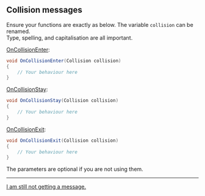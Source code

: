 ## Collision messages

Ensure your functions are exactly as below.
The variable `collision` can be renamed.  
Type, spelling, and capitalisation are all important.

[OnCollisionEnter](https://docs.unity3d.com/ScriptReference/MonoBehaviour.OnCollisionEnter.html):
```csharp
void OnCollisionEnter(Collision collision)
{
    // Your behaviour here
}
```

[OnCollisionStay](https://docs.unity3d.com/ScriptReference/MonoBehaviour.OnCollisionStay.html):
```csharp
void OnCollisionStay(Collision collision)
{
    // Your behaviour here
}
```

[OnCollisionExit](https://docs.unity3d.com/ScriptReference/MonoBehaviour.OnCollisionExit.html):
```csharp
void OnCollisionExit(Collision collision)
{
    // Your behaviour here
}
```

The parameters are optional if you are not using them.

---
[I am still not getting a message.](3%20Collision%20Matrix%203D.md)